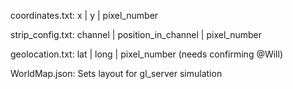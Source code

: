 coordinates.txt:
x | y | pixel_number

strip_config.txt:
channel | position_in_channel | pixel_number

geolocation.txt:
lat | long | pixel_number (needs confirming @Will)

WorldMap.json:
Sets layout for gl_server simulation